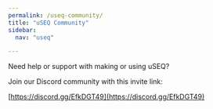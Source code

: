 ```yaml
---
permalink: /useq-community/
title: "uSEQ Community"
sidebar:
  nav: "useq"

---
```



Need help or support with making or using uSEQ?  

Join our Discord <i class="fa-brands fa-discord fa-beat-fade"></i>  community with this invite link:

[https://discord.gg/EfkDGT49](https://discord.gg/EfkDGT49)

